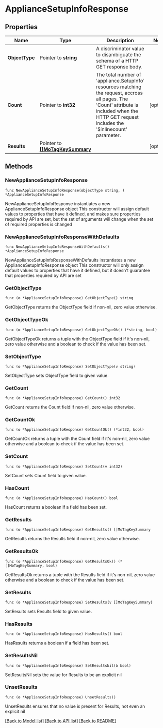 # ApplianceSetupInfoResponse

## Properties

Name | Type | Description | Notes
------------ | ------------- | ------------- | -------------
**ObjectType** | Pointer to **string** | A discriminator value to disambiguate the schema of a HTTP GET response body. | 
**Count** | Pointer to **int32** | The total number of &#39;appliance.SetupInfo&#39; resources matching the request, accross all pages. The &#39;Count&#39; attribute is included when the HTTP GET request includes the &#39;$inlinecount&#39; parameter. | [optional] 
**Results** | Pointer to [**[]MoTagKeySummary**](mo.TagKeySummary.md) |  | [optional] 

## Methods

### NewApplianceSetupInfoResponse

`func NewApplianceSetupInfoResponse(objectType string, ) *ApplianceSetupInfoResponse`

NewApplianceSetupInfoResponse instantiates a new ApplianceSetupInfoResponse object
This constructor will assign default values to properties that have it defined,
and makes sure properties required by API are set, but the set of arguments
will change when the set of required properties is changed

### NewApplianceSetupInfoResponseWithDefaults

`func NewApplianceSetupInfoResponseWithDefaults() *ApplianceSetupInfoResponse`

NewApplianceSetupInfoResponseWithDefaults instantiates a new ApplianceSetupInfoResponse object
This constructor will only assign default values to properties that have it defined,
but it doesn't guarantee that properties required by API are set

### GetObjectType

`func (o *ApplianceSetupInfoResponse) GetObjectType() string`

GetObjectType returns the ObjectType field if non-nil, zero value otherwise.

### GetObjectTypeOk

`func (o *ApplianceSetupInfoResponse) GetObjectTypeOk() (*string, bool)`

GetObjectTypeOk returns a tuple with the ObjectType field if it's non-nil, zero value otherwise
and a boolean to check if the value has been set.

### SetObjectType

`func (o *ApplianceSetupInfoResponse) SetObjectType(v string)`

SetObjectType sets ObjectType field to given value.


### GetCount

`func (o *ApplianceSetupInfoResponse) GetCount() int32`

GetCount returns the Count field if non-nil, zero value otherwise.

### GetCountOk

`func (o *ApplianceSetupInfoResponse) GetCountOk() (*int32, bool)`

GetCountOk returns a tuple with the Count field if it's non-nil, zero value otherwise
and a boolean to check if the value has been set.

### SetCount

`func (o *ApplianceSetupInfoResponse) SetCount(v int32)`

SetCount sets Count field to given value.

### HasCount

`func (o *ApplianceSetupInfoResponse) HasCount() bool`

HasCount returns a boolean if a field has been set.

### GetResults

`func (o *ApplianceSetupInfoResponse) GetResults() []MoTagKeySummary`

GetResults returns the Results field if non-nil, zero value otherwise.

### GetResultsOk

`func (o *ApplianceSetupInfoResponse) GetResultsOk() (*[]MoTagKeySummary, bool)`

GetResultsOk returns a tuple with the Results field if it's non-nil, zero value otherwise
and a boolean to check if the value has been set.

### SetResults

`func (o *ApplianceSetupInfoResponse) SetResults(v []MoTagKeySummary)`

SetResults sets Results field to given value.

### HasResults

`func (o *ApplianceSetupInfoResponse) HasResults() bool`

HasResults returns a boolean if a field has been set.

### SetResultsNil

`func (o *ApplianceSetupInfoResponse) SetResultsNil(b bool)`

 SetResultsNil sets the value for Results to be an explicit nil

### UnsetResults
`func (o *ApplianceSetupInfoResponse) UnsetResults()`

UnsetResults ensures that no value is present for Results, not even an explicit nil

[[Back to Model list]](../README.md#documentation-for-models) [[Back to API list]](../README.md#documentation-for-api-endpoints) [[Back to README]](../README.md)


